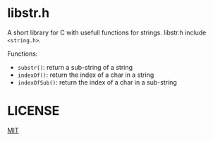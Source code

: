 libstr.h
====
A short library for C with usefull functions for strings.
libstr.h include `<string.h>`.

 Functions:

 * `substr()`: return a sub-string of a string
 * `indexOf()`: return the index of a char in a string
 * `indexOfSub()`: return the index of a char in a sub-string

LICENSE
====
[MIT](LICENSE)
